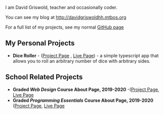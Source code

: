I am David Griswold, teacher and occasionally coder.

You can see my blog at <http://davidgriswoldhh.mtbos.org>

For a full list of my projects, see my normal [GitHub page](https://www.github.com/DavidRGriswold)

## My Personal Projects

*  **Dice Roller** - ([Project Page](https://www.github.com/DavidRGriswold/dice-roller) , [Live Page](https://davidrgriswold.github.io/dice-roller)) - a simple typescript app that allows you to roll an arbitrary number of dice with arbitrary sides. 

## School Related Projects

*  **Graded *Web Design* Course About Page, 2019-2020** -([Project Page](https://github.com/DavidRGriswold/graded-web-design-about-page-2019), [Live Page](https://davidrgriswold.github.io/graded-web-design-about-page-2019/)
*  **Graded *Programming Essentials* Course About Page, 2019-2020** ([Project Page](https://github.com/DavidRGriswold/graded-programming-essentials-about-page-2019), [Live Page](https://davidrgriswold.github.io/graded-programming-essentials-about-page-2019/)
